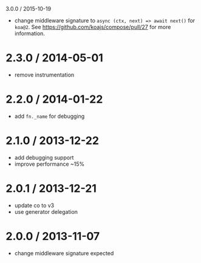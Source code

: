 
3.0.0 / 2015-10-19

 * change middleware signature to `async (ctx, next) => await next()` for `koa@2`.
   See https://github.com/koajs/compose/pull/27 for more information.

2.3.0 / 2014-05-01
==================

 * remove instrumentation

2.2.0 / 2014-01-22
==================

 * add `fn._name` for debugging

2.1.0 / 2013-12-22
==================

 * add debugging support
 * improve performance ~15%

2.0.1 / 2013-12-21
==================

  * update co to v3
  * use generator delegation

2.0.0 / 2013-11-07
==================

  * change middleware signature expected
